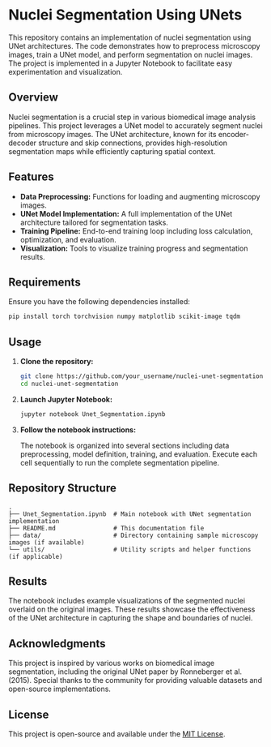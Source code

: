 # Nuclei Segmentation Using UNets

This repository contains an implementation of nuclei segmentation using UNet architectures. The code demonstrates how to preprocess microscopy images, train a UNet model, and perform segmentation on nuclei images. The project is implemented in a Jupyter Notebook to facilitate easy experimentation and visualization.

## Overview

Nuclei segmentation is a crucial step in various biomedical image analysis pipelines. This project leverages a UNet model to accurately segment nuclei from microscopy images. The UNet architecture, known for its encoder-decoder structure and skip connections, provides high-resolution segmentation maps while efficiently capturing spatial context.

## Features

- **Data Preprocessing:** Functions for loading and augmenting microscopy images.
- **UNet Model Implementation:** A full implementation of the UNet architecture tailored for segmentation tasks.
- **Training Pipeline:** End-to-end training loop including loss calculation, optimization, and evaluation.
- **Visualization:** Tools to visualize training progress and segmentation results.

## Requirements

Ensure you have the following dependencies installed:

```bash
pip install torch torchvision numpy matplotlib scikit-image tqdm
```

## Usage

1. **Clone the repository:**

   ```bash
   git clone https://github.com/your_username/nuclei-unet-segmentation.git
   cd nuclei-unet-segmentation
   ```

2. **Launch Jupyter Notebook:**

   ```bash
   jupyter notebook Unet_Segmentation.ipynb
   ```

3. **Follow the notebook instructions:**

   The notebook is organized into several sections including data preprocessing, model definition, training, and evaluation. Execute each cell sequentially to run the complete segmentation pipeline.

## Repository Structure

```
.
├── Unet_Segmentation.ipynb  # Main notebook with UNet segmentation implementation
├── README.md                # This documentation file
├── data/                    # Directory containing sample microscopy images (if available)
└── utils/                   # Utility scripts and helper functions (if applicable)
```

## Results

The notebook includes example visualizations of the segmented nuclei overlaid on the original images. These results showcase the effectiveness of the UNet architecture in capturing the shape and boundaries of nuclei.

## Acknowledgments

This project is inspired by various works on biomedical image segmentation, including the original UNet paper by Ronneberger et al. (2015). Special thanks to the community for providing valuable datasets and open-source implementations.

## License

This project is open-source and available under the [MIT License](LICENSE).

